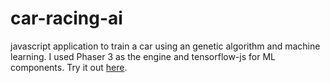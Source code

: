 # car-racing-ai
javascript application to train a car using an genetic algorithm and machine learning. 
I used Phaser 3 as the engine and tensorflow-js for ML components. Try it out [here](https://comlit.github.io/car-racing-ai/).

